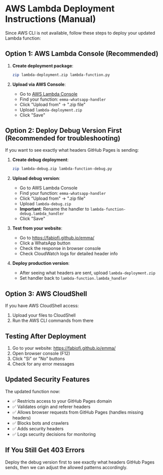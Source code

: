 # AWS Lambda Deployment Instructions (Manual)

Since AWS CLI is not available, follow these steps to deploy your updated Lambda function:

## Option 1: AWS Lambda Console (Recommended)

1. **Create deployment package**:
   ```bash
   zip lambda-deployment.zip lambda-function.py
   ```

2. **Upload via AWS Console**:
   - Go to [AWS Lambda Console](https://console.aws.amazon.com/lambda/)
   - Find your function: `emma-whatsapp-handler`
   - Click "Upload from" → ".zip file"
   - Upload `lambda-deployment.zip`
   - Click "Save"

## Option 2: Deploy Debug Version First (Recommended for troubleshooting)

If you want to see exactly what headers GitHub Pages is sending:

1. **Create debug deployment**:
   ```bash
   zip lambda-debug.zip lambda-function-debug.py
   ```

2. **Upload debug version**:
   - Go to AWS Lambda Console
   - Find your function: `emma-whatsapp-handler`
   - Click "Upload from" → ".zip file"
   - Upload `lambda-debug.zip`
   - **Important**: Rename the handler to `lambda-function-debug.lambda_handler`
   - Click "Save"

3. **Test from your website**:
   - Go to https://fabiofi.github.io/emma/
   - Click a WhatsApp button
   - Check the response in browser console
   - Check CloudWatch logs for detailed header info

4. **Deploy production version**:
   - After seeing what headers are sent, upload `lambda-deployment.zip`
   - Set handler back to `lambda-function.lambda_handler`

## Option 3: AWS CloudShell

If you have AWS CloudShell access:
1. Upload your files to CloudShell
2. Run the AWS CLI commands from there

## Testing After Deployment

1. Go to your website: https://fabiofi.github.io/emma/
2. Open browser console (F12)
3. Click "Sì" or "No" buttons
4. Check for any error messages

## Updated Security Features

The updated function now:
- ✅ Restricts access to your GitHub Pages domain
- ✅ Validates origin and referer headers
- ✅ Allows browser requests from GitHub Pages (handles missing headers)
- ✅ Blocks bots and crawlers
- ✅ Adds security headers
- ✅ Logs security decisions for monitoring

## If You Still Get 403 Errors

Deploy the debug version first to see exactly what headers GitHub Pages sends, then we can adjust the allowed patterns accordingly.

